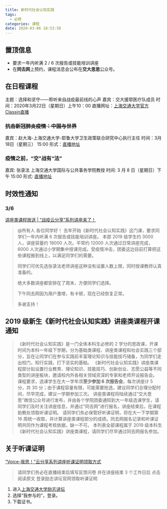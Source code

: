 ```yaml
---
title: 新时代社会认知实践
tags:
  - 必修
categories: 课程
date: 2020-03-06 18:53:58
---
```


## 置顶信息

- 要求一年内听满 2 / 6 次报告或技能培训讲座
- 在**同去网**上预约，课程消息会公布在**交大思思**公众号。

## 在日程课程

主题：选择和坚守——聆听来自战疫最前线的心声
嘉宾：交大援鄂医疗队成员
时间：2020年3月22日（星期日）上午10：00
直播网址：[上海交通大学官方Classin直播](https://www.eeo.cn/webcast.php?courseKey=bdc6d3d5c7535fd3)

<!--more-->
### ~~抗击新冠肺炎疫情：中国与世界~~

嘉宾：赵大海-上海交通大学-耶鲁大学卫生政策联合研究中心执行主任
时间：3月18日（星期三） 15:00
形式：[直播地址](https://www.eeo.cn/webcast.php?courseKey=111c0e7b1e45d62d)

### 疫情之前，“交”战有“法”

嘉宾: 张录法 上海交通大学国际与公共事务学院教授
时间: 3 月 8 日（星期日）下午 15:00
形式: [直播地址](https://www.eeo.cn/webcast.php?courseKey=a37ba8022021a5ca)

## 时效性通知

### 3/6

[讲座类课程放送 | “战疫云分享”系列讲座来了！](https://mp.weixin.qq.com/s/n0IBYOU09aiBlQ5z0CtqOg)

> @所有人
> 各位同学好！
> 去年开始《新时代社会认知实践》这门课，要求同学们一年内听满 6 次报告或技能培训讲座。
> 本部 2019 级学生约 3000 人，讲座容量约 18000 人次。平常约 12000 人次通过日常讲座完成，6000 人次通过小学期集中授课完成。受疫情冲击，团委这边目前打算把这些课程搬到线上，以满足同学们的需要。
>
> 同学们可优先选张录法老师讲座这种没有设置人数上限，同时授课教师认真准备的。
>
> 绝大多数讲座都安排在了周末，方便同学们选择。
>
> 下午同去网因为用户激增，有卡顿，现在已经恢复正常。
>
> 多谢支持！

## 2019 级新生《新时代社会认知实践》讲座类课程开课通知

> 《新时代社会认知实践》是一门全体本科生必修的 2 学分的思政课，开课时间为本科一年级下学期，分为基础类课程、讲座类课程和社会实践三个部分，旨在让同学们在参与实践前丰富理论知识与技能技巧储备，为同学们走出校门，知行实践，打下坚实的基础。
> 《新时代社会认知实践》讲座类课程部分拟设置行业教育、理论知识、技能技巧、创新创业、志愿公益等不同类型的讲座板块，邀请校内外各相关领域资深的专家和老师开设报告会。
> 课程要求，选课学生在大一学年须**至少参加 6 次报告会**，每次讲座计 5 分，共 30 分；由于课程容量有限，可能需要抢选，建议同学们合理分配时间，尽早完成，建议一学期参加三次。
> 讲座类课程将陆续通过“交大思思”微信公众号进行发布，并由各个学院团委通知到大一年级选课学生，请同学们及时关注讲座信息，并通过“同去网”进行报名，讲座结束后，在课程助教处领取听课证明。
> 请同学们务必保管好听课证明，将在大一下学期第 16 周统一收取，并计算讲座类课程部分的成绩。同去网报名记录和听课证明共同作为课程考核依据，缺一不可。
> 本列表全部课程属于 2019 级本科生《新时代社会认知实践》讲座类课程，请同学们尽早通过同去网报名参加。

## 关于听课证明

[“Voice-我思！”云分享系列讲座听课证明领取方式](https://mp.weixin.qq.com/s/9sjwUccAhcS-miPBMrhhLA)

> 请同学们务必在直播结束后填写反馈问卷
> 并在讲座结束 3 个工作日后
> 点击阅读原文
> 登录励志讲坛官网领取听课证明

1. 进入[上海交通大学励志讲坛](lzjt.sjtu.edu.cn)
2. 选择“我参与的”，登录。
3. 下载证书。
